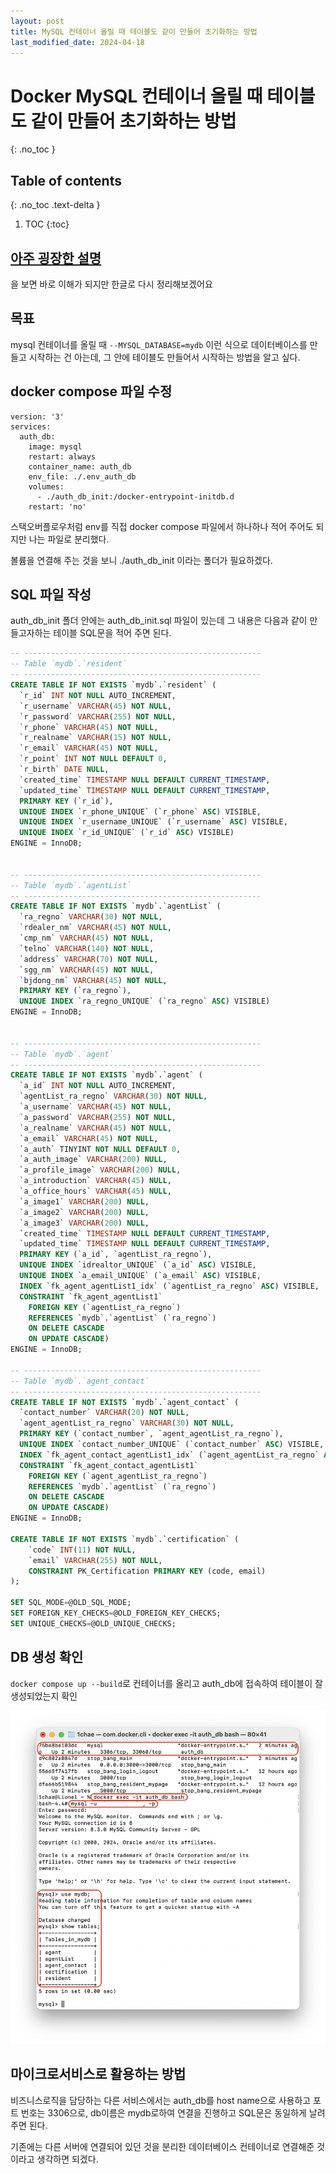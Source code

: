 ```yaml
---
layout: post
title: MySQL 컨테이너 올릴 때 테이블도 같이 만들어 초기화하는 방법
last_modified_date: 2024-04-18
---
```


# Docker MySQL 컨테이너 올릴 때 테이블도 같이 만들어 초기화하는 방법
{: .no_toc }

## Table of contents
{: .no_toc .text-delta }

1. TOC
{:toc}

## [아주 굉장한 설명](https://stackoverflow.com/questions/49573004/create-tables-on-docker-start)

을 보면 바로 이해가 되지만 한글로 다시 정리해보겠어요

## 목표

mysql 컨테이너를 올릴 때 `--MYSQL_DATABASE=mydb` 이런 식으로 데이터베이스를 만들고 시작하는 건 아는데, 그 안에 테이블도 만들어서 시작하는 방법을 알고 싶다.

## docker compose 파일 수정

```
version: '3'
services:
  auth_db:
    image: mysql
    restart: always
    container_name: auth_db
    env_file: ./.env_auth_db
    volumes:
      - ./auth_db_init:/docker-entrypoint-initdb.d
    restart: 'no'
```

스택오버플로우처럼 env를 직접 docker compose 파일에서 하나하나 적어 주어도 되지만 나는 파일로 분리했다.

볼륨을 연결해 주는 것을 보니 ./auth_db_init 이라는 폴더가 필요하겠다.

## SQL 파일 작성

auth_db_init 폴더 안에는 auth_db_init.sql 파일이 있는데 그 내용은 다음과 같이 만들고자하는 테이블 SQL문을 적어 주면 된다.

```sql
-- -----------------------------------------------------
-- Table `mydb`.`resident`
-- -----------------------------------------------------
CREATE TABLE IF NOT EXISTS `mydb`.`resident` (
  `r_id` INT NOT NULL AUTO_INCREMENT,
  `r_username` VARCHAR(45) NOT NULL,
  `r_password` VARCHAR(255) NOT NULL,
  `r_phone` VARCHAR(45) NOT NULL,
  `r_realname` VARCHAR(15) NOT NULL,
  `r_email` VARCHAR(45) NOT NULL,
  `r_point` INT NOT NULL DEFAULT 0,
  `r_birth` DATE NULL,
  `created_time` TIMESTAMP NULL DEFAULT CURRENT_TIMESTAMP,
  `updated_time` TIMESTAMP NULL DEFAULT CURRENT_TIMESTAMP,
  PRIMARY KEY (`r_id`),
  UNIQUE INDEX `r_phone_UNIQUE` (`r_phone` ASC) VISIBLE,
  UNIQUE INDEX `r_username_UNIQUE` (`r_username` ASC) VISIBLE,
  UNIQUE INDEX `r_id_UNIQUE` (`r_id` ASC) VISIBLE)
ENGINE = InnoDB;


-- -----------------------------------------------------
-- Table `mydb`.`agentList`
-- -----------------------------------------------------
CREATE TABLE IF NOT EXISTS `mydb`.`agentList` (
  `ra_regno` VARCHAR(30) NOT NULL,
  `rdealer_nm` VARCHAR(45) NOT NULL,
  `cmp_nm` VARCHAR(45) NOT NULL,
  `telno` VARCHAR(140) NOT NULL,
  `address` VARCHAR(70) NOT NULL,
  `sgg_nm` VARCHAR(45) NOT NULL,
  `bjdong_nm` VARCHAR(45) NOT NULL,
  PRIMARY KEY (`ra_regno`),
  UNIQUE INDEX `ra_regno_UNIQUE` (`ra_regno` ASC) VISIBLE)
ENGINE = InnoDB;


-- -----------------------------------------------------
-- Table `mydb`.`agent`
-- -----------------------------------------------------
CREATE TABLE IF NOT EXISTS `mydb`.`agent` (
  `a_id` INT NOT NULL AUTO_INCREMENT,
  `agentList_ra_regno` VARCHAR(30) NOT NULL,
  `a_username` VARCHAR(45) NOT NULL,
  `a_password` VARCHAR(255) NOT NULL,
  `a_realname` VARCHAR(45) NOT NULL,
  `a_email` VARCHAR(45) NOT NULL,
  `a_auth` TINYINT NOT NULL DEFAULT 0,
  `a_auth_image` VARCHAR(200) NULL,
  `a_profile_image` VARCHAR(200) NULL,
  `a_introduction` VARCHAR(45) NULL,
  `a_office_hours` VARCHAR(45) NULL,
  `a_image1` VARCHAR(200) NULL,
  `a_image2` VARCHAR(200) NULL,
  `a_image3` VARCHAR(200) NULL,
  `created_time` TIMESTAMP NULL DEFAULT CURRENT_TIMESTAMP,
  `updated_time` TIMESTAMP NULL DEFAULT CURRENT_TIMESTAMP,
  PRIMARY KEY (`a_id`, `agentList_ra_regno`),
  UNIQUE INDEX `idrealtor_UNIQUE` (`a_id` ASC) VISIBLE,
  UNIQUE INDEX `a_email_UNIQUE` (`a_email` ASC) VISIBLE,
  INDEX `fk_agent_agentList1_idx` (`agentList_ra_regno` ASC) VISIBLE,
  CONSTRAINT `fk_agent_agentList1`
    FOREIGN KEY (`agentList_ra_regno`)
    REFERENCES `mydb`.`agentList` (`ra_regno`)
    ON DELETE CASCADE
    ON UPDATE CASCADE)
ENGINE = InnoDB;

-- -----------------------------------------------------
-- Table `mydb`.`agent_contact`
-- -----------------------------------------------------
CREATE TABLE IF NOT EXISTS `mydb`.`agent_contact` (
  `contact_number` VARCHAR(20) NOT NULL,
  `agent_agentList_ra_regno` VARCHAR(30) NOT NULL,
  PRIMARY KEY (`contact_number`, `agent_agentList_ra_regno`),
  UNIQUE INDEX `contact_number_UNIQUE` (`contact_number` ASC) VISIBLE,
  INDEX `fk_agent_contact_agentList1_idx` (`agent_agentList_ra_regno` ASC) VISIBLE,
  CONSTRAINT `fk_agent_contact_agentList1`
    FOREIGN KEY (`agent_agentList_ra_regno`)
    REFERENCES `mydb`.`agentList` (`ra_regno`)
    ON DELETE CASCADE
    ON UPDATE CASCADE)
ENGINE = InnoDB;

CREATE TABLE IF NOT EXISTS `mydb`.`certification` (
    `code` INT(11) NOT NULL,
    `email` VARCHAR(255) NOT NULL,
    CONSTRAINT PK_Certification PRIMARY KEY (code, email)
);

SET SQL_MODE=@OLD_SQL_MODE;
SET FOREIGN_KEY_CHECKS=@OLD_FOREIGN_KEY_CHECKS;
SET UNIQUE_CHECKS=@OLD_UNIQUE_CHECKS;
```

## DB 생성 확인

`docker compose up --build`로 컨테이너를 올리고 auth_db에 접속하여 테이블이 잘 생성되었는지 확인

![](/attachment/2024/04/18/mysqltable.png)

## 마이크로서비스로 활용하는 방법

비즈니스로직을 담당하는 다른 서비스에서는 auth_db를 host name으로 사용하고 포트 번호는 3306으로, db이름은 mydb로하여 연결을 진행하고 SQL문은 동일하게 날려 주면 된다.

기존에는 다른 서버에 연결되어 있던 것을 분리한 데이터베이스 컨테이너로 연결해준 것이라고 생각하면 되겠다.